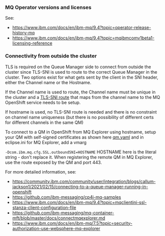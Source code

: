 ### MQ Operator versions and licenses ###

See: 

* https://www.ibm.com/docs/en/ibm-mq/9.4?topic=operator-release-history-mq
* https://www.ibm.com/docs/en/ibm-mq/9.4?topic=mqibmcomv1beta1-licensing-reference

### Connectivity from outside the cluster ###

TLS is required on the Queue Manager side to connect from outside the cluster since TLS-SNI is used to route to the correct Queue Manager in the cluster. Two options exist for what gets sent by the client in the SNI header, either the Channel name or the Hostname. 

If the Channel name is used to route, the Channel name must be unique in the cluster and a [TLS-SNI route](components/mq/base/native-ha-qm/sni-route.yaml) that maps from the channel name to the MQ OpenShift service needs to be setup. 

If hostname is used, no TLS-SNI route is needed and there is no constraint on channel name uniqueness (but there is no possibility of different certs for different channels in the same QM)

To connect to a QM in OpenShift from MQ Explorer using hostname, setup your QM with self-signed certificates as shown here [qm.yaml](components/mq/base/native-ha-qm/qm.yaml) and in eclipse.ini for MQ Explorer, add a vmarg 

`-Dcom.ibm.mq.cfg.SSL.outboundSNI=HOSTNAME` HOSTNAME here is the literal string - don't replace it. When registering the remote QM in MQ Explorer, use the route exposed by the QM and port 443.

For more detailed information, see:

* https://community.ibm.com/community/user/integration/blogs/callum-jackson1/2021/02/15/connecting-to-a-queue-manager-running-in-openshift
* https://github.com/ibm-messaging/cp4i-mq-samples
* https://www.ibm.com/docs/en/ibm-mq/9.4?topic=mqclientini-ssl-stanza-client-configuration-file
* https://github.com/ibm-messaging/mq-container-mft/blob/master/docs/connectmqexplorer.md
* https://www.ibm.com/docs/en/ibm-mq/7.5?topic=security-authorization-use-websphere-mq-explorer
